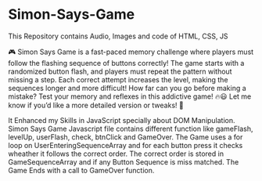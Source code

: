 # Simon-Says-Game
This Repository contains Audio, Images and code of HTML, CSS, JS

🎮 Simon Says Game is a fast-paced memory challenge where players must follow the flashing sequence of buttons correctly! The game starts with a randomized button flash, and players must repeat the pattern without missing a step. Each correct attempt increases the level, making the sequences longer and more difficult! How far can you go before making a mistake? Test your memory and reflexes in this addictive game! 🔥😃
Let me know if you’d like a more detailed version or tweaks! 🚀

It Enhanced my Skills in JavaScript specially about DOM Manipulation.
Simon Says Game Javascript file contains different function like gameFlash, levelUp, userFlash, check, btnClick and GameOver.
The Game uses a for loop on UserEnteringSequenceArray and for each button press it checks wheather it follows the correct order. The correct order is stored in GameSequenceArray and if any Button Sequence is miss matched.
The Game Ends with a call to GameOver function.
